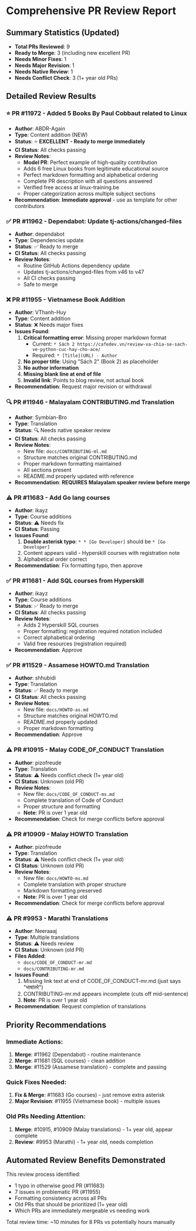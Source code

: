 # Comprehensive PR Review Report

## Summary Statistics (Updated)
- **Total PRs Reviewed**: 9
- **Ready to Merge**: 3 (including new excellent PR)
- **Needs Minor Fixes**: 1
- **Needs Major Revision**: 1
- **Needs Native Review**: 1
- **Needs Conflict Check**: 3 (1+ year old PRs)

## Detailed Review Results

### ⭐ PR #11972 - Added 5 Books By Paul Cobbaut related to Linux
- **Author**: ABDR-Again
- **Type**: Content addition (NEW)
- **Status**: ⭐ **EXCELLENT - Ready to merge immediately**
- **CI Status**: All checks passing
- **Review Notes**:
  - **Model PR**: Perfect example of high-quality contribution
  - Adds 6 free Linux books from legitimate educational source
  - Perfect markdown formatting and alphabetical ordering
  - Complete PR description with all questions answered
  - Verified free access at linux-training.be
  - Proper categorization across multiple subject sections
- **Recommendation**: **Immediate approval** - use as template for other contributors

### ✅ PR #11962 - Dependabot: Update tj-actions/changed-files
- **Author**: dependabot
- **Type**: Dependencies update
- **Status**: ✅ Ready to merge
- **CI Status**: All checks passing
- **Review Notes**:
  - Routine GitHub Actions dependency update
  - Updates tj-actions/changed-files from v46 to v47
  - All CI checks passing
  - Safe to merge

### ❌ PR #11955 - Vietnamese Book Addition
- **Author**: VThanh-Huy
- **Type**: Content addition
- **Status**: ❌ Needs major fixes
- **Issues Found**:
  1. **Critical formatting error**: Missing proper markdown format
     - Current: `* Sách 2 https://cafedev.vn/review-va-chia-se-sach-ve-python-cuc-hay-cho-ace/`
     - Required: `* [Title](URL) - Author`
  2. **No proper title**: Using "Sách 2" (Book 2) as placeholder
  3. **No author information**
  4. **Missing blank line at end of file**
  5. **Invalid link**: Points to blog review, not actual book
- **Recommendation**: Request major revision or withdrawal

### 🔍 PR #11946 - Malayalam CONTRIBUTING.md Translation
- **Author**: Symbian-Bro
- **Type**: Translation
- **Status**: 🔍 Needs native speaker review
- **CI Status**: All checks passing
- **Review Notes**:
  - New file: `docs/CONTRIBUTING-ml.md`
  - Structure matches original CONTRIBUTING.md
  - Proper markdown formatting maintained
  - All sections present
  - README.md properly updated with reference
- **Recommendation**: **REQUIRES Malayalam speaker review before merge**

### ⚠️ PR #11683 - Add Go lang courses
- **Author**: ikayz
- **Type**: Course additions
- **Status**: ⚠️ Needs fix
- **CI Status**: Passing
- **Issues Found**:
  1. **Double asterisk typo**: `* * [Go Developer]` should be `* [Go Developer]`
  2. Content appears valid - Hyperskill courses with registration note
  3. Alphabetical order correct
- **Recommendation**: Fix formatting typo, then approve

### ✅ PR #11681 - Add SQL courses from Hyperskill
- **Author**: ikayz
- **Type**: Course additions
- **Status**: ✅ Ready to merge
- **CI Status**: All checks passing
- **Review Notes**:
  - Adds 2 Hyperskill SQL courses
  - Proper formatting: registration required notation included
  - Correct alphabetical ordering
  - Valid free resources (registration required)
- **Recommendation**: Approve

### ✅ PR #11529 - Assamese HOWTO.md Translation
- **Author**: shhubidi
- **Type**: Translation
- **Status**: ✅ Ready to merge
- **CI Status**: All checks passing
- **Review Notes**:
  - New file: `docs/HOWTO-as.md`
  - Structure matches original HOWTO.md
  - README.md properly updated
  - Proper markdown formatting
- **Recommendation**: Approve

### ⚠️ PR #10915 - Malay CODE_OF_CONDUCT Translation
- **Author**: pizofreude
- **Type**: Translation
- **Status**: ⚠️ Needs conflict check (1+ year old)
- **CI Status**: Unknown (old PR)
- **Review Notes**:
  - New file: `docs/CODE_OF_CONDUCT-ms.md`
  - Complete translation of Code of Conduct
  - Proper structure and formatting
  - **Note**: PR is over 1 year old
- **Recommendation**: Check for merge conflicts before approval

### ⚠️ PR #10909 - Malay HOWTO Translation
- **Author**: pizofreude
- **Type**: Translation
- **Status**: ⚠️ Needs conflict check (1+ year old)
- **CI Status**: Unknown (old PR)
- **Review Notes**:
  - New file: `docs/HOWTO-ms.md`
  - Complete translation with proper structure
  - Markdown formatting preserved
  - **Note**: PR is over 1 year old
- **Recommendation**: Check for merge conflicts before approval

### ⚠️ PR #9953 - Marathi Translations
- **Author**: Neeraaaj
- **Type**: Multiple translations
- **Status**: ⚠️ Needs review
- **CI Status**: Unknown (old PR)
- **Files Added**:
  - `docs/CODE_OF_CONDUCT-mr.md`
  - `docs/CONTRIBUTING-mr.md`
- **Issues Found**:
  1. Missing link text at end of CODE_OF_CONDUCT-mr.md (just says "भाषांतरे")
  2. CONTRIBUTING-mr.md appears incomplete (cuts off mid-sentence)
  3. **Note**: PR is over 1 year old
- **Recommendation**: Request completion of translations

## Priority Recommendations

### Immediate Actions:
1. **Merge**: #11962 (Dependabot) - routine maintenance
2. **Merge**: #11681 (SQL courses) - clean addition
3. **Merge**: #11529 (Assamese translation) - complete and passing

### Quick Fixes Needed:
1. **Fix & Merge**: #11683 (Go courses) - just remove extra asterisk
2. **Major Revision**: #11955 (Vietnamese book) - multiple issues

### Old PRs Needing Attention:
1. **Merge**: #10915, #10909 (Malay translations) - 1+ year old, appear complete
2. **Review**: #9953 (Marathi) - 1+ year old, needs completion

## Automated Review Benefits Demonstrated

This review process identified:
- 1 typo in otherwise good PR (#11683)
- 7 issues in problematic PR (#11955)
- Formatting consistency across all PRs
- Old PRs that should be prioritized (1+ year old)
- Which PRs are immediately mergeable vs needing work

Total review time: ~10 minutes for 8 PRs vs potentially hours manually